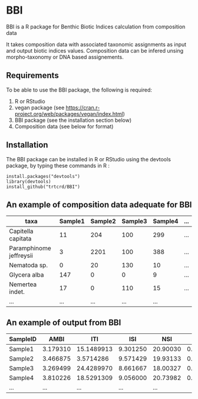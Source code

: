 # BBI

BBI is a R package for Benthic Biotic Indices calculation from composition data

It takes composition data with associated taxonomic assignments as input and output biotic indices values. 
Composition data can be infered unsing morpho-taxonomy or DNA based assignements.

## Requirements

To be able to use the BBI package, the following is required:
1. R or RStudio
2. vegan package (see https://cran.r-project.org/web/packages/vegan/index.html)
3. BBI package (see the installation section below)
4. Composition data (see below for format)

## Installation

The BBI package can be installed in R or RStudio using the devtools package, by typing these commands in R :

```
install.packages("devtools")
library(devtools)
install_github("trtcrd/BBI")
```


## An example of composition data adequate for BBI 

taxa|Sample1|Sample2|Sample3|Sample4|...  
--- | --- | --- | --- | ---  | ---
Capitella capitata|11|204|100|299|...   
Paramphinome jeffreysii|3|2201|100|388|...   
Nematoda sp.|0|20|130|10|...   
Glycera alba|147|0|0|9|... 
Nemertea indet.|17|0|110|15|... 
...|...|...|...|...


## An example of output from BBI 

SampleID|AMBI|ITI|ISI|NSI|NQI1|Bentix|Shannon
--- | --- | --- | --- | ---  | --- | --- | ---
Sample1|3.179310|15.1489913|9.301250|20.90030|0.6147135|0|2.304191
Sample2|3.466875|3.5714286|9.571429|19.93133|0.5450725|0|2.755729
Sample3|3.269499|24.4289970|8.661667|18.00327|0.5796122|0|2.376514
Sample4|3.810226|18.5291309|9.056000|20.73982|0.5178981|0|2.069489
...|...|...|...|...




